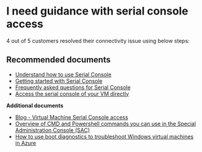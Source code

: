 <properties  
              pageTitle="I need guidance with serial console access"
              description="I need guidance with serial console access"
              service=""
              resource=""
              authors="tiag"
              displayOrder=""
              selfHelpType="generic"
              supportTopicIds="32615528"
              resourceTags=""
              productPesIds="14749"
              cloudEnvironments="public"
/>

# I need guidance with serial console access

4 out of 5 customers resolved their connectivity issue using below steps:<br>

## **Recommended documents**

* [Understand how to use Serial Console](https://docs.microsoft.com/azure/virtual-machines/troubleshooting/serial-console-windows)<br>
* [Getting started with Serial Console](https://docs.microsoft.com/azure/virtual-machines/windows/serial-console#get-started-with-serial-console)<br>
* [Frequently asked questions for Serial Console](https://docs.microsoft.com/azure/virtual-machines/windows/serial-console#frequently-asked-questions)<br>
* [Access the serial console of your VM directly](data-blade:Microsoft_Azure_Compute.SerialConsoleBlade.resourceId.$resourceId)<br>

**Additional documents**<br>

* [Blog - Virtual Machine Serial Console access](https://azure.microsoft.com/blog/virtual-machine-serial-console-access/)<br>
* [Overview of CMD and Powershell commands you can use in the Special Administration Console (SAC)](https://aka.ms/emstoolsandsettings)<br>
* [How to use boot diagnostics to troubleshoot Windows virtual machines in Azure](https://docs.microsoft.com/azure/virtual-machines/Windows/boot-diagnostics)
